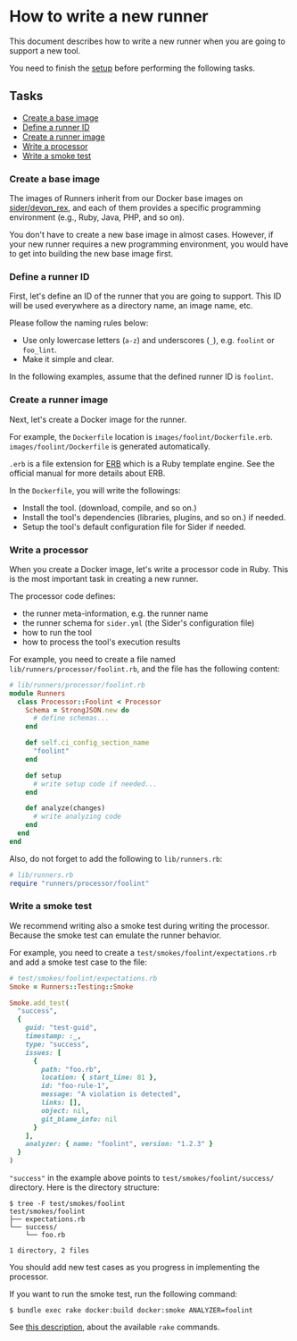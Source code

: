 # How to write a new runner

This document describes how to write a new runner when you are going to support a new tool.

You need to finish the [setup](../README.md#setup) before performing the following tasks.

## Tasks

- [Create a base image](#create-a-base-image)
- [Define a runner ID](#define-a-runner-id)
- [Create a runner image](#create-a-runner-image)
- [Write a processor](#write-a-processor)
- [Write a smoke test](#write-a-smoke-test)

### Create a base image

The images of Runners inherit from our Docker base images on [sider/devon_rex](https://github.com/sider/devon_rex),
and each of them provides a specific programming environment (e.g., Ruby, Java, PHP, and so on).

You don't have to create a new base image in almost cases.
However, if your new runner requires a new programming environment,
you would have to get into building the new base image first.

### Define a runner ID

First, let's define an ID of the runner that you are going to support.
This ID will be used everywhere as a directory name, an image name, etc.

Please follow the naming rules below:

- Use only lowercase letters (`a-z`) and underscores (`_`), e.g. `foolint` or `foo_lint`.
- Make it simple and clear.

In the following examples, assume that the defined runner ID is `foolint`.

### Create a runner image

Next, let's create a Docker image for the runner.

For example, the `Dockerfile` location is `images/foolint/Dockerfile.erb`.
`images/foolint/Dockerfile` is generated automatically.

`.erb` is a file extension for [ERB](https://en.wikipedia.org/wiki/ERuby) which is a Ruby template engine.
See the official manual for more details about ERB.

In the `Dockerfile`, you will write the followings:

- Install the tool. (download, compile, and so on.)
- Install the tool's dependencies (libraries, plugins, and so on.) if needed.
- Setup the tool's default configuration file for Sider if needed.

### Write a processor

When you create a Docker image, let's write a processor code in Ruby.
This is the most important task in creating a new runner.

The processor code defines:

- the runner meta-information, e.g. the runner name
- the runner schema for `sider.yml` (the Sider's configuration file)
- how to run the tool
- how to process the tool's execution results

For example, you need to create a file named `lib/runners/processor/foolint.rb`,
and the file has the following content:

```ruby
# lib/runners/processor/foolint.rb
module Runners
  class Processor::Foolint < Processor
    Schema = StrongJSON.new do
      # define schemas...
    end

    def self.ci_config_section_name
      "foolint"
    end

    def setup
      # write setup code if needed...
    end

    def analyze(changes)
      # write analyzing code
    end
  end
end
```

Also, do not forget to add the following to `lib/runners.rb`:

```ruby
# lib/runners.rb
require "runners/processor/foolint"
```

### Write a smoke test

We recommend writing also a smoke test during writing the processor.
Because the smoke test can emulate the runner behavior.

For example, you need to create a `test/smokes/foolint/expectations.rb` and add a smoke test case to the file:

```ruby
# test/smokes/foolint/expectations.rb
Smoke = Runners::Testing::Smoke

Smoke.add_test(
  "success",
  {
    guid: "test-guid",
    timestamp: :_,
    type: "success",
    issues: [
      {
        path: "foo.rb",
        location: { start_line: 81 },
        id: "foo-rule-1",
        message: "A violation is detected",
        links: [],
        object: nil,
        git_blame_info: nil
      }
    ],
    analyzer: { name: "foolint", version: "1.2.3" }
  }
)
```

`"success"` in the example above points to `test/smokes/foolint/success/` directory.
Here is the directory structure:

```shell
$ tree -F test/smokes/foolint
test/smokes/foolint
├── expectations.rb
└── success/
    └── foo.rb

1 directory, 2 files
```

You should add new test cases as you progress in implementing the processor.

If you want to run the smoke test, run the following command:

```shell
$ bundle exec rake docker:build docker:smoke ANALYZER=foolint
```

See [this description](../README.md#testing), about the available `rake` commands.
